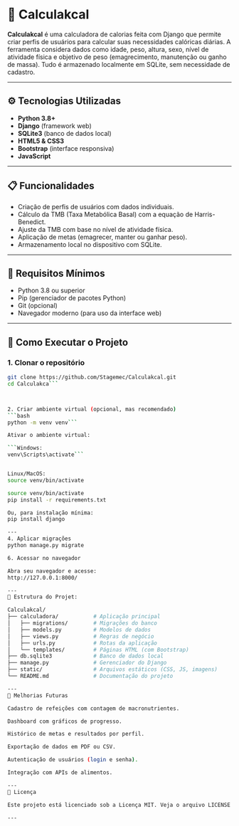 # 🥗 Calculakcal

**Calculakcal** é uma calculadora de calorias feita com Django que permite criar perfis de usuários para calcular suas necessidades calóricas diárias. A ferramenta considera dados como idade, peso, altura, sexo, nível de atividade física e objetivo de peso (emagrecimento, manutenção ou ganho de massa). Tudo é armazenado localmente em SQLite, sem necessidade de cadastro.

---

## ⚙️ Tecnologias Utilizadas

- **Python 3.8+**
- **Django** (framework web)
- **SQLite3** (banco de dados local)
- **HTML5 & CSS3**
- **Bootstrap** (interface responsiva)
- **JavaScript**

---

## 📋 Funcionalidades

- Criação de perfis de usuários com dados individuais.
- Cálculo da TMB (Taxa Metabólica Basal) com a equação de Harris-Benedict.
- Ajuste da TMB com base no nível de atividade física.
- Aplicação de metas (emagrecer, manter ou ganhar peso).
- Armazenamento local no dispositivo com SQLite.

---

## 🧰 Requisitos Mínimos

- Python 3.8 ou superior
- Pip (gerenciador de pacotes Python)
- Git (opcional)
- Navegador moderno (para uso da interface web)

---

## 🚀 Como Executar o Projeto

### 1. Clonar o repositório

```bash
git clone https://github.com/Stagemec/Calculakcal.git
cd Calculakca```



2. Criar ambiente virtual (opcional, mas recomendado)
```bash
python -m venv venv```

Ativar o ambiente virtual:

```Windows:
venv\Scripts\activate```


Linux/MacOS:
source venv/bin/activate

source venv/bin/activate
pip install -r requirements.txt

Ou, para instalação mínima:
pip install django

---
4. Aplicar migrações
python manage.py migrate

6. Acessar no navegador

Abra seu navegador e acesse:
http://127.0.0.1:8000/

---
📁 Estrutura do Projet:

Calculakcal/
├── calculadora/           # Aplicação principal
│   ├── migrations/        # Migrações do banco
│   ├── models.py          # Modelos de dados
│   ├── views.py           # Regras de negócio
│   ├── urls.py            # Rotas da aplicação
│   └── templates/         # Páginas HTML (com Bootstrap)
├── db.sqlite3             # Banco de dados local
├── manage.py              # Gerenciador do Django
├── static/                # Arquivos estáticos (CSS, JS, imagens)
└── README.md              # Documentação do projeto

---
🌱 Melhorias Futuras

Cadastro de refeições com contagem de macronutrientes.

Dashboard com gráficos de progresso.

Histórico de metas e resultados por perfil.

Exportação de dados em PDF ou CSV.

Autenticação de usuários (login e senha).

Integração com APIs de alimentos.

---
📄 Licença

Este projeto está licenciado sob a Licença MIT. Veja o arquivo LICENSE para mais detalhes.

---





